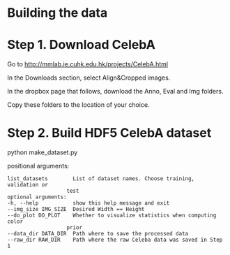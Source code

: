 # Building the data

# Step 1. Download CelebA

Go to http://mmlab.ie.cuhk.edu.hk/projects/CelebA.html

In the Downloads section, select Align&Cropped images.

In the dropbox page that follows, download the Anno, Eval and Img folders.

Copy these folders to the location of your choice.

# Step 2. Build HDF5 CelebA dataset

python make_dataset.py

positional arguments:

    list_datasets        List of dataset names. Choose training, validation or
                       test
    optional arguments:
    -h, --help           show this help message and exit
    --img_size IMG_SIZE  Desired Width == Height
    --do_plot DO_PLOT    Whether to visualize statistics when computing color
                       prior
    --data_dir DATA_DIR  Path where to save the processed data
    --raw_dir RAW_DIR    Path where the raw Celeba data was saved in Step 1
